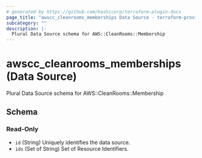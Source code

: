```yaml
---
# generated by https://github.com/hashicorp/terraform-plugin-docs
page_title: "awscc_cleanrooms_memberships Data Source - terraform-provider-awscc"
subcategory: ""
description: |-
  Plural Data Source schema for AWS::CleanRooms::Membership
---
```


# awscc_cleanrooms_memberships (Data Source)

Plural Data Source schema for AWS::CleanRooms::Membership



<!-- schema generated by tfplugindocs -->
## Schema

### Read-Only

- `id` (String) Uniquely identifies the data source.
- `ids` (Set of String) Set of Resource Identifiers.
